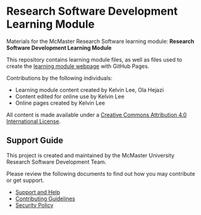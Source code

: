 # Research Software Development Learning Module

Materials for the McMaster Research Software learning module: **Research Software Development Learning Module** 

This repository contains learning module files, as well as files used to create the [learning module webpage](https://mcmasterrs.github.io/lm_CO2024-deliverables) with GitHub Pages.  

Contributions by the following individuals: 
- Learning module content created by Kelvin Lee, Ola Hejazi
- Content edited for online use by Kelvin Lee 
- Online pages created by Kelvin Lee 

All content is made available under a [Creative Commons Attribution 4.0 International License](https://creativecommons.org/licenses/by/4.0/).  

## Support Guide

This project is created and maintained by the McMaster University Research Software Development Team.  

Please review the following documents to find out how you may contribute or get support.  
- [Support and Help](https://github.com/McMasterRS/.github/blob/main/SUPPORT.md)
- [Contributing Guidelines](https://github.com/McMasterRS/.github/blob/main/CONTRIBUTING.md)
- [Security Policy](https://github.com/McMasterRS/.github/blob/main/SECURITY.md)
